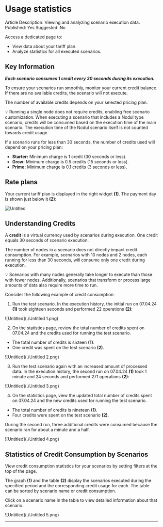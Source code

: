 # Usage statistics

Article Description: Viewing and analyzing scenario execution data.
Published: Yes
Suggested: No

Access a dedicated page to:

- View data about your tariff plan.
- Analyze statistics for all executed scenarios.

## Key Information

***Each scenario consumes 1 credit every 30 seconds during its execution.***

To ensure your scenarios run smoothly, monitor your current credit balance. If there are no available credits, the scenario will not execute.

The number of available credits depends on your selected pricing plan.

<aside>
💡 Running a single node does not require credits, enabling free scenario customization. When executing a scenario that includes a Nodul type scenario, credits will be consumed based on the execution time of the main scenario. The execution time of the Nodul scenario itself is not counted towards credit usage.

</aside>

If a scenario runs for less than 30 seconds, the number of credits used will depend on your pricing plan:

- **Starter:** Minimum charge is 1 credit (30 seconds or less).
- **Grow:** Minimum charge is 0.5 credits (15 seconds or less).
- **Prime:** Minimum charge is 0.1 credits (3 seconds or less).

## Rate plans

Your current tariff plan is displayed in the right widget **(1)**. The payment day is shown just below it **(2)**:

![Untitled](./Untitled.png)

## Understanding Credits

A **credit** is a virtual currency used by scenarios during execution. One credit equals 30 seconds of scenario execution.

The number of nodes in a scenario does not directly impact credit consumption. For example, scenarios with 10 nodes and 2 nodes, each running for less than 30 seconds, will consume only one credit during execution.

<aside>
💡 Scenarios with many nodes generally take longer to execute than those with fewer nodes. Additionally, scenarios that transform or process large amounts of data also require more time to run.

</aside>

Consider the following example of credit consumption:

1. Run the test scenario. In the execution history, the initial run on 07.04.24 **(1)** took eighteen seconds and performed 22 operations **(2)**:

![Untitled](./Untitled 1.png)

2. On the statistics page, review the total number of credits spent on 07.04.24 and the credits used for running the test scenario.

- The total number of credits is sixteen **(1)**.
- One credit was spent on the test scenario **(2)**.

![Untitled](./Untitled 2.png)

3. Run the test scenario again with an increased amount of processed data. In the execution history, the second run on 07.04.24 **(1)** took 1 minute and 24 seconds and performed 271 operations **(2)**:

![Untitled](./Untitled 3.png)

4. On the statistics page, view the updated total number of credits spent on 07.04.24 and the new credits used for running the test scenario.

- The total number of credits is nineteen **(1)**.
- Four credits were spent on the test scenario **(2)**.

During the second run, three additional credits were consumed because the scenario ran for about a minute and a half.

![Untitled](./Untitled 4.png)

## Statistics of Credit Consumption by Scenarios

View credit consumption statistics for your scenarios by setting filters at the top of the page.

The graph **(1)** and the table **(2)** display the scenarios executed during the specified period and the corresponding credit usage for each. The table can be sorted by scenario name or credit consumption.

Click on a scenario name in the table to view detailed information about that scenario.

![Untitled](./Untitled 5.png)

---